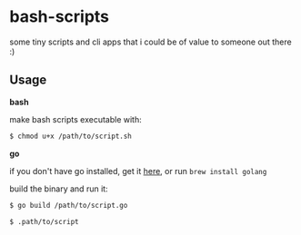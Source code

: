 # bash-scripts
some tiny scripts and cli apps that i could be of value to someone out there :)

## Usage
**bash**

make bash scripts executable with:
```sh
$ chmod u+x /path/to/script.sh
```

**go**

if you don't have go installed, get it [here](https://golang.org/doc/install), or run `brew install golang`

build the binary and run it:
```sh
$ go build /path/to/script.go

$ .path/to/script
```
